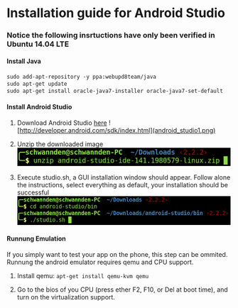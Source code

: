 # Installation guide for Android Studio

### Notice the following insrtuctions have only been verified in **Ubuntu 14.04 LTE**

#### Install Java

```
sudo add-apt-repository -y ppa:webupd8team/java
sudo apt-get update
sudo apt-get install oracle-java7-installer oracle-java7-set-default
```

#### Install Android Studio 
1. Download Android Studio [here](http://developer.android.com/sdk/index.html)
![http://developer.android.com/sdk/index.html](android_studio1.png)

2. Unzip the downloaded image
![install1](android_studio2.png)

3. Execute studio.sh, a GUI installation window should appear. Follow alone the instructions, select everything as default, your installation should be successful
![install2](android_studio3.png)

#### Runnung Emulation
If you simply want to test your app on the phone, this step can be ommited.
Runnung the android emulator requires qemu and CPU support.

1. Install qemu: 
``apt-get install qemu-kvm qemu``

2. Go to the bios of you CPU (press ether F2, F10, or Del at boot time), and turn on the virtualization support.

